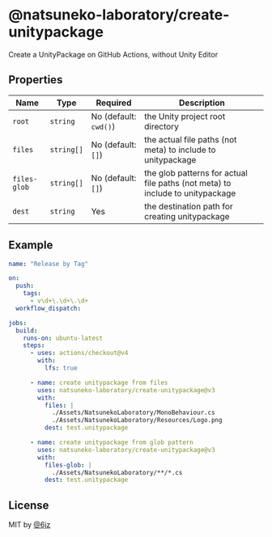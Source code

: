 # @natsuneko-laboratory/create-unitypackage

Create a UnityPackage on GitHub Actions, without Unity Editor

## Properties

| Name         | Type       | Required              | Description                                                                   |
| ------------ | ---------- | --------------------- | ----------------------------------------------------------------------------- |
| `root`       | `string`   | No (default: `cwd()`) | the Unity project root directory                                              |
| `files`      | `string[]` | No (default: `[]`)    | the actual file paths (not meta) to include to unitypackage                   |
| `files-glob` | `string[]` | No (default: `[]`)    | the glob patterns for actual file paths (not meta) to include to unitypackage |
| `dest`       | `string`   | Yes                   | the destination path for creating unitypackage                                |

## Example

```yml
name: "Release by Tag"

on:
  push:
    tags:
      - v\d+\.\d+\.\d+
  workflow_dispatch:

jobs:
  build:
    runs-on: ubuntu-latest
    steps:
      - uses: actions/checkout@v4
        with:
          lfs: true

      - name: create unitypackage from files
        uses: natsuneko-laboratory/create-unitypackage@v3
        with:
          files: |
            ./Assets/NatsunekoLaboratory/MonoBehaviour.cs
            ./Assets/NatsunekoLaboratory/Resources/Logo.png
          dest: test.unitypackage

      - name: create unitypackage from glob pattern
        uses: natsuneko-laboratory/create-unitypackage@v3
        with:
          files-glob: |
            ./Assets/NatsunekoLaboratory/**/*.cs
          dest: test.unitypackage
```

## License

MIT by [@6jz](https://to.natsuneko.com/6jz)
